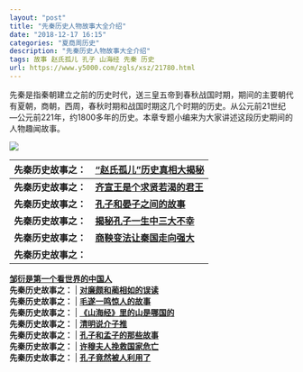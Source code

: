 ```yaml
---
layout: "post"
title: "先秦历史人物故事大全介绍"
date: "2018-12-17 16:15"
categories: "夏商周历史"
description: "先秦历史人物故事大全介绍"
tags: 故事 赵氏孤儿 孔子 山海经 先秦 历史
url: https://www.y5000.com/zgls/xsz/21780.html
---
```






先秦是指秦朝建立之前的历史时代，送三皇五帝到春秋战国时期，期间的主要朝代有夏朝，商朝，西周，春秋时期和战国时期这几个时期的历史。从公元前21世纪—公元前221年，约1800多年的历史。本章专题小编来为大家讲述这段历史期间的人物趣闻故事。

![](https://img.y5000.com/uploads/allimg/170522/8-1F52211291L44.jpg)

**先秦历史故事之：** |  **[“赵氏孤儿”历史真相大揭秘](https://www.y5000.com/zgls/21766_2.html)**  
---|---  
**先秦历史故事之：** |  **[齐宣王是个求贤若渴的君王](https://www.y5000.com/zgls/cqzg/21768.html)**  
**先秦历史故事之：** |  **[孔子和晏子之间的故事](https://www.y5000.com/zgls/mrzj/21769.html)**  
**先秦历史故事之：** |  **[揭秘孔子一生中三大不幸](https://www.y5000.com/zgls/mrzj/21770.html)**  
**先秦历史故事之：** |  **[商鞅变法让秦国走向强大](https://www.y5000.com/zgls/qh/21771.html)**  
**先秦历史故事之：** |
**[邹衍是第一个看世界的中国人](https://www.y5000.com/zgls/mrzj/21772.html)**  
**先秦历史故事之：** |  **[对廉颇和蔺相如的误读](https://www.y5000.com/zgls/mrzj/21773.html)**  
**先秦历史故事之：** |  **[毛遂一鸣惊人的故事](https://www.y5000.com/zgls/mrzj/21774.html)**  
**先秦历史故事之：** |  **[《山海经》里的山是哪国的](https://www.y5000.com/zgls/21775.html)**  
**先秦历史故事之：** |  **[清明说介子推](https://www.y5000.com/zgls/21776.html)**  
**先秦历史故事之：** |  **[孔子和孟子的那些故事](https://www.y5000.com/zgls/mrzj/21777.html)**  
**先秦历史故事之：** |  **[许穆夫人挽救国家危亡](https://www.y5000.com/zgls/cqzg/21778.html)**  
**先秦历史故事之：** |  **[孔子竟然被人利用了](https://www.y5000.com/zgls/mrzj/21779.html)**
